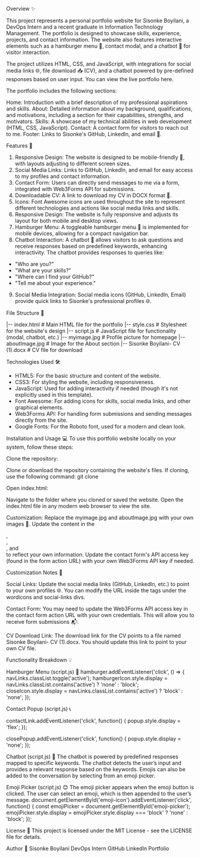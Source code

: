 Overview ✨

This project represents a personal portfolio website for Sisonke Boyilani, a DevOps Intern and a recent graduate in Information Technology Management. The portfolio is designed to showcase skills, experience, projects, and contact information. The website also features interactive elements such as a hamburger menu 🍔, contact modal, and a chatbot 🤖 for visitor interaction.

The project utilizes HTML, CSS, and JavaScript, with integrations for social media links 🌐, file download 📥 (CV), and a chatbot powered by pre-defined responses based on user input. You can view the live portfolio here.

The portfolio includes the following sections:

Home: Introduction with a brief description of my professional aspirations and skills.
About: Detailed information about my background, qualifications, and motivations, including a section for their capabilities, strengths, and motivators.
Skills: A showcase of my technical abilities in web development (HTML, CSS, JavaScript).
Contact: A contact form for visitors to reach out to me.
Footer: Links to Sisonke's GitHub, LinkedIn, and email 📧.

Features 🌟

1. Responsive Design: The website is designed to be mobile-friendly 📱, with layouts adjusting to different screen sizes.
2. Social Media Links: Links to GitHub, LinkedIn, and email for easy access to my profiles and contact information.
3. Contact Form: Users can directly send messages to me via a form, integrated with Web3Forms API for submissions.
4. Downloadable CV: A link to download my CV in DOCX format 📄.
5. Icons: Font Awesome icons are used throughout the site to represent different technologies and actions like social media links and skills.
6. Responsive Design: The website is fully responsive and adjusts its layout for both mobile and desktop views.
7. Hamburger Menu: A toggleable hamburger menu 🍔 is implemented for mobile devices, allowing for a compact navigation bar.
8. Chatbot Interaction: A chatbot 🤖 allows visitors to ask questions and receive responses based on predefined keywords, enhancing interactivity. The chatbot provides responses to queries like:
- "Who are you?"
- "What are your skills?"
- "Where can I find your GitHub?"
- "Tell me about your experience."
9. Social Media Integration: Social media icons (GitHub, LinkedIn, Email) provide quick links to Sisonke's professional profiles 🌐.

File Structure 📂

|-- index.html # Main HTML file for the portfolio
|-- style.css # Stylesheet for the website's design
|-- script.js # JavaScript file for functionality (modal, chatbot, etc.)
|-- myimage.jpg # Profile picture for homepage
|-- aboutImage.jpg # Image for the About section
|-- Sisonke Boyilani- CV (1).docx # CV file for download

Technologies Used 🛠️

- HTML5: For the basic structure and content of the website.
- CSS3: For styling the website, including responsiveness.
- JavaScript: Used for adding interactivity if needed (though it's not explicitly used in this template).
- Font Awesome: For adding icons for skills, social media links, and other graphical elements.
- Web3Forms API: For handling form submissions and sending messages directly from the site.
- Google Fonts: For the Roboto font, used for a modern and clean look.

Installation and Usage 💻
To use this portfolio website locally on your system, follow these steps:

Clone the repository:

Clone or download the repository containing the website's files.
If cloning, use the following command:
git clone <repository-url>

Open index.html:

Navigate to the folder where you cloned or saved the website.
Open the index.html file in any modern web browser to view the site.

Customization:
Replace the myimage.jpg and aboutImage.jpg with your own images 📸.
Update the content in the <section id="home">, <section id="about">, <section id="skills">, and <section id="contact"> to reflect your own information.
Update the contact form's API access key (found in the form action URL) with your own Web3Forms API key if needed.

Customization Notes 📝

Social Links: Update the social media links (GitHub, LinkedIn, etc.) to point to your own profiles 🌐. You can modify the URL inside the <a> tags under the wordicons and social-links divs.

Contact Form: You may need to update the Web3Forms API access key in the contact form action URL with your own credentials. This will allow you to receive form submissions 📬.

CV Download Link: The download link for the CV points to a file named Sisonke Boyilani- CV (1).docx. You should update this link to point to your own CV file.

Functionality Breakdown 💡

Hamburger Menu (script.js) 🍔
hamburger.addEventListener('click', () => {
    navLinks.classList.toggle('active');
    hamburgerIcon.style.display = navLinks.classList.contains('active') ? 'none' : 'block';
    closeIcon.style.display = navLinks.classList.contains('active') ? 'block' : 'none';
});

Contact Popup (script.js) 📞

contactLink.addEventListener('click', function() {
    popup.style.display = 'flex';
});

closePopup.addEventListener('click', function() {
    popup.style.display = 'none';
});

Chatbot (script.js) 🤖
The chatbot is powered by predefined responses mapped to specific keywords. The chatbot detects the user’s input and provides a relevant response based on the keywords. Emojis can also be added to the conversation by selecting from an emoji picker.

Emoji Picker (script.js) 😊
The emoji picker appears when the emoji button is clicked. The user can select an emoji, which is then appended to the user’s message.
document.getElementById('emoji-icon').addEventListener('click', function() {
    const emojiPicker = document.getElementById('emoji-picker');
    emojiPicker.style.display = emojiPicker.style.display === 'block' ? 'none' : 'block';
});

License 📄
This project is licensed under the MIT License - see the LICENSE file for details.

Author 👤
Sisonke Boyilani
DevOps Intern
GitHub
LinkedIn
Portfolio



